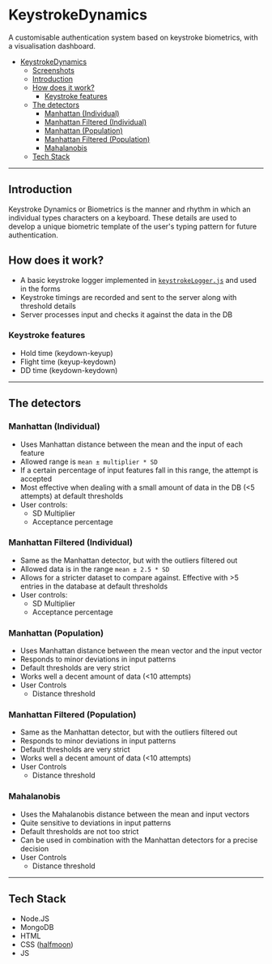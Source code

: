 # KeystrokeDynamics
A customisable authentication system based on keystroke biometrics, with a visualisation dashboard.

- [KeystrokeDynamics](#keystrokedynamics)
  - [Screenshots](#screenshots)
  - [Introduction](#introduction)
  - [How does it work?](#how-does-it-work)
    - [Keystroke features](#keystroke-features)
  - [The detectors](#the-detectors)
    - [Manhattan (Individual)](#manhattan-individual)
    - [Manhattan Filtered (Individual)](#manhattan-filtered-individual)
    - [Manhattan (Population)](#manhattan-population)
    - [Manhattan Filtered (Population)](#manhattan-filtered-population)
    - [Mahalanobis](#mahalanobis)
  - [Tech Stack](#tech-stack)

---

## Introduction
Keystroke Dynamics or Biometrics is the manner and rhythm in which an individual types characters on a keyboard. These details are used to develop a unique biometric template of the user's typing pattern for future authentication.

## How does it work?
- A basic keystroke logger implemented in [`keystrokeLogger.js`](./frontend/js/keystrokeLogger.js) and used in the forms
- Keystroke timings are recorded and sent to the server along with threshold details
- Server processes input and checks it against the data in the DB

### Keystroke features
- Hold time (keydown-keyup)
- Flight time (keyup-keydown)
- DD time (keydown-keydown)

---

## The detectors
### Manhattan (Individual)
- Uses Manhattan distance between the mean and the input of each feature
- Allowed range is `mean ± multiplier * SD`
- If a certain percentage of input features fall in this range, the attempt is accepted
- Most effective when dealing with a small amount of data in the DB (<5 attempts) at default thresholds
- User controls:
  - SD Multiplier
  - Acceptance percentage

### Manhattan Filtered (Individual)
- Same as the Manhattan detector, but with the outliers filtered out
- Allowed data is in the range `mean ± 2.5 * SD`
- Allows for a stricter dataset to compare against. Effective with >5 entries in the database at default thresholds
- User controls:
  - SD Multiplier
  - Acceptance percentage

### Manhattan (Population)
- Uses Manhattan distance between the mean vector and the input vector
- Responds to minor deviations in input patterns
- Default thresholds are very strict
- Works well a decent amount of data (<10 attempts)
- User Controls
  - Distance threshold

### Manhattan Filtered (Population)
- Same as the Manhattan detector, but with the outliers filtered out
- Responds to minor deviations in input patterns
- Default thresholds are very strict
- Works well a decent amount of data (<10 attempts)
- User Controls
  - Distance threshold

### Mahalanobis
- Uses the Mahalanobis distance between the mean and input vectors
- Quite sensitive to deviations in input patterns
- Default thresholds are not too strict
- Can be used in combination with the Manhattan detectors for a precise decision
- User Controls
  - Distance threshold

---

## Tech Stack
- Node.JS
- MongoDB
- HTML
- CSS ([halfmoon](https://www.gethalfmoon.com/))
- JS
